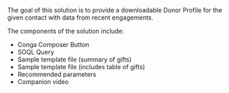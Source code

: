 The goal of this solution is to provide a downloadable Donor Profile for the given contact with data from recent engagements.

The components of the solution include:
- Conga Composer Button
- SOQL Query
- Sample template file (summary of gifts)
- Sample template file (includes table of gifts)
- Recommended parameters
- Companion video